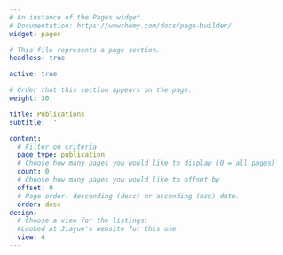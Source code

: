 ```yaml
---
# An instance of the Pages widget.
# Documentation: https://wowchemy.com/docs/page-builder/
widget: pages

# This file represents a page section.
headless: true

active: true

# Order that this section appears on the page.
weight: 30

title: Publications
subtitle: ''

content:
  # Filter on criteria
  page_type: publication
  # Choose how many pages you would like to display (0 = all pages)
  count: 0
  # Choose how many pages you would like to offset by
  offset: 0
  # Page order: descending (desc) or ascending (asc) date.
  order: desc
design:
  # Choose a view for the listings:
  #Looked at Jiayue's website for this one
  view: 4
---
```


<!-- {{% callout note %}}
Quickly discover relevant content by [filtering publications](./publication/).
{{% /callout %}} -->
